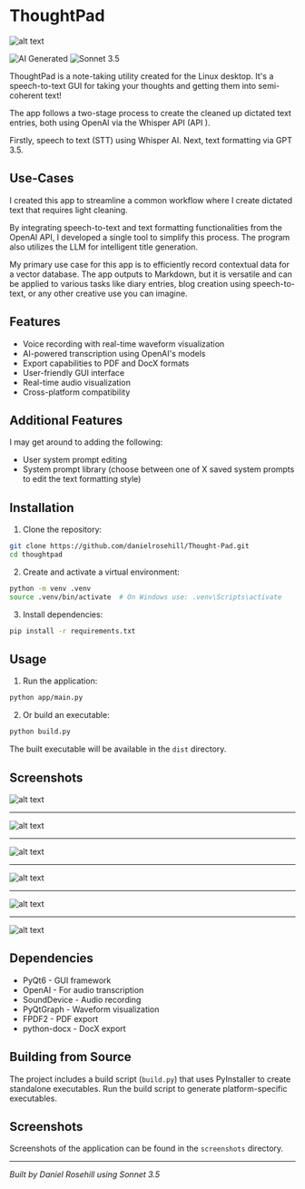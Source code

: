# ThoughtPad

 ![alt text](screenshots/v1/3.png)

![AI Generated](https://img.shields.io/badge/AI-Generated-blue) ![Sonnet 3.5](https://img.shields.io/badge/Sonnet-3.5-purple)

 ThoughtPad is a note-taking utility created for the Linux desktop. It's a speech-to-text GUI for taking your thoughts and getting them into semi-coherent text!
 
The app follows a two-stage process to create the cleaned up dictated text entries, both using OpenAI via the Whisper API (API ). 

Firstly, speech to text (STT) using Whisper AI. Next, text formatting via GPT 3.5. 

 ## Use-Cases

 I created this app to streamline a common workflow where I create dictated text that requires light cleaning. 
 
 By integrating speech-to-text and text formatting functionalities from the OpenAI API, I developed a single tool to simplify this process. The program also utilizes the LLM for intelligent title generation.

My primary use case for this app is to efficiently record contextual data for a vector database. The app outputs to Markdown, but it is versatile and can be applied to various tasks like diary entries, blog creation using speech-to-text, or any other creative use you can imagine.

## Features

- Voice recording with real-time waveform visualization
- AI-powered transcription using OpenAI's models
- Export capabilities to PDF and DocX formats
- User-friendly GUI interface
- Real-time audio visualization
- Cross-platform compatibility

## Additional Features

I may get around to adding the following:

- User system prompt editing
- System prompt library (choose between one of X saved system prompts to edit the text formatting style)

## Installation

1. Clone the repository:
```bash
git clone https://github.com/danielrosehill/Thought-Pad.git
cd thoughtpad
```

2. Create and activate a virtual environment:
```bash
python -m venv .venv
source .venv/bin/activate  # On Windows use: .venv\Scripts\activate
```

3. Install dependencies:
```bash
pip install -r requirements.txt
```

## Usage

1. Run the application:
```bash
python app/main.py
```

2. Or build an executable:
```bash
python build.py
```

The built executable will be available in the `dist` directory.

## Screenshots

![alt text](screenshots/v1/1.png)

---

![alt text](screenshots/v1/2.png)

---

![alt text](screenshots/v1/3.png)

---

![alt text](screenshots/v1/4.png)

---

![alt text](screenshots/v1/5.png)

---

![alt text](screenshots/v1/6.png)

## Dependencies

- PyQt6 - GUI framework
- OpenAI - For audio transcription
- SoundDevice - Audio recording
- PyQtGraph - Waveform visualization
- FPDF2 - PDF export
- python-docx - DocX export

## Building from Source

The project includes a build script (`build.py`) that uses PyInstaller to create standalone executables. Run the build script to generate platform-specific executables.

## Screenshots

Screenshots of the application can be found in the `screenshots` directory.

---
*Built by Daniel Rosehill using Sonnet 3.5*
